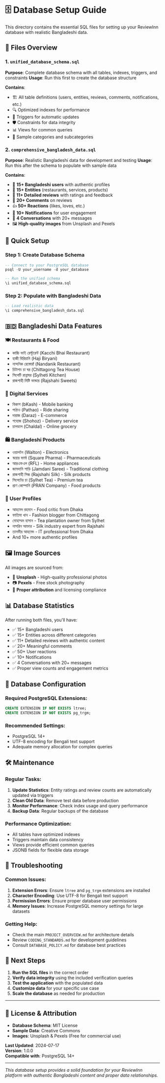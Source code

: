 # 🗄️ Database Setup Guide

This directory contains the essential SQL files for setting up your ReviewInn database with realistic Bangladeshi data.

## 📁 Files Overview

### 1. `unified_database_schema.sql`
**Purpose**: Complete database schema with all tables, indexes, triggers, and constraints
**Usage**: Run this first to create the database structure

**Contains**:
- 🏗️ All table definitions (users, entities, reviews, comments, notifications, etc.)
- 🔍 Optimized indexes for performance
- 🔧 Triggers for automatic updates
- 🛡️ Constraints for data integrity
- 📊 Views for common queries
- 📝 Sample categories and subcategories

### 2. `comprehensive_bangladesh_data.sql`
**Purpose**: Realistic Bangladeshi data for development and testing
**Usage**: Run this after the schema to populate with sample data

**Contains**:
- 👥 **15+ Bangladeshi users** with authentic profiles
- 🏢 **15+ Entities** (restaurants, services, products)
- 📝 **11+ Detailed reviews** with ratings and feedback
- 💬 **20+ Comments** on reviews
- 👍 **50+ Reactions** (likes, loves, etc.)
- 🔔 **10+ Notifications** for user engagement
- 💬 **4 Conversations** with 20+ messages
- 🖼️ **High-quality images** from Unsplash and Pexels

## 🚀 Quick Setup

### Step 1: Create Database Schema
```sql
-- Connect to your PostgreSQL database
psql -U your_username -d your_database

-- Run the unified schema
\i unified_database_schema.sql
```

### Step 2: Populate with Bangladeshi Data
```sql
-- Load realistic data
\i comprehensive_bangladesh_data.sql
```

## 🇧🇩 Bangladeshi Data Features

### 🍽️ **Restaurants & Food**
- কাচ্চি ভাই রেস্টুরেন্ট (Kacchi Bhai Restaurant)
- হাজী বিরিয়ানি (Haji Biryani)
- নান্দনিক রেস্তোরাঁ (Nandanik Restaurant)
- চিটাগাং চা ঘর (Chittagong Tea House)
- সিলেটি রান্নাঘর (Sylheti Kitchen)
- রাজশাহী মিষ্টি ভান্ডার (Rajshahi Sweets)

### 📱 **Digital Services**
- বিকাশ (bKash) - Mobile banking
- পাঠাও (Pathao) - Ride sharing
- দারাজ (Daraz) - E-commerce
- শহোজ (Shohoz) - Delivery service
- চালডাল (Chaldal) - Online grocery

### 🛍️ **Bangladeshi Products**
- ওয়ালটন (Walton) - Electronics
- স্কয়ার ফার্মা (Square Pharma) - Pharmaceuticals
- আরএফএল (RFL) - Home appliances
- জামদানি শাড়ি (Jamdani Saree) - Traditional clothing
- রাজশাহী সিল্ক (Rajshahi Silk) - Silk products
- সিলেটের চা (Sylhet Tea) - Premium tea
- প্রাণ কোম্পানি (PRAN Company) - Food products

### 👥 **User Profiles**
- আহমেদ রহমান - Food critic from Dhaka
- ফাতিমা খান - Fashion blogger from Chittagong
- মোহাম্মদ হাসান - Tea plantation owner from Sylhet
- নাসরিন আক্তার - Silk industry expert from Rajshahi
- তানভীর আহমেদ - IT professional from Dhaka
- And 10+ more authentic profiles

## 🖼️ **Image Sources**

All images are sourced from:
- 📸 **Unsplash** - High-quality professional photos
- 📷 **Pexels** - Free stock photography
- 🎨 **Proper attribution** and licensing compliance

## 📊 **Database Statistics**

After running both files, you'll have:
- ✅ 15+ Bangladeshi users
- ✅ 15+ Entities across different categories
- ✅ 11+ Detailed reviews with authentic content
- ✅ 20+ Meaningful comments
- ✅ 50+ User reactions
- ✅ 10+ Notifications
- ✅ 4 Conversations with 20+ messages
- ✅ Proper view counts and engagement metrics

## 🔧 **Database Configuration**

### Required PostgreSQL Extensions:
```sql
CREATE EXTENSION IF NOT EXISTS ltree;
CREATE EXTENSION IF NOT EXISTS pg_trgm;
```

### Recommended Settings:
- PostgreSQL 14+
- UTF-8 encoding for Bengali text support
- Adequate memory allocation for complex queries

## 🛠️ **Maintenance**

### Regular Tasks:
1. **Update Statistics**: Entity ratings and review counts are automatically updated via triggers
2. **Clean Old Data**: Remove test data before production
3. **Monitor Performance**: Check index usage and query performance
4. **Backup Data**: Regular backups of the database

### Performance Optimization:
- All tables have optimized indexes
- Triggers maintain data consistency
- Views provide efficient common queries
- JSONB fields for flexible data storage

## 🐛 **Troubleshooting**

### Common Issues:
1. **Extension Errors**: Ensure `ltree` and `pg_trgm` extensions are installed
2. **Character Encoding**: Use UTF-8 for Bengali text support
3. **Permission Errors**: Ensure proper database user permissions
4. **Memory Issues**: Increase PostgreSQL memory settings for large datasets

### Getting Help:
- Check the main `PROJECT_OVERVIEW.md` for architecture details
- Review `CODING_STANDARDS.md` for development guidelines
- Consult `DATABASE_POLICY.md` for database best practices

## 🎯 **Next Steps**

1. **Run the SQL files** in the correct order
2. **Verify data integrity** using the included verification queries
3. **Test the application** with the populated data
4. **Customize data** for your specific use case
5. **Scale the database** as needed for production

---

## 📜 **License & Attribution**

- **Database Schema**: MIT License
- **Sample Data**: Creative Commons
- **Images**: Unsplash & Pexels (Free for commercial use)

**Last Updated**: 2024-07-17  
**Version**: 1.0.0  
**Compatible with**: PostgreSQL 14+

---

*This database setup provides a solid foundation for your ReviewInn platform with authentic Bangladeshi content and proper data relationships.*